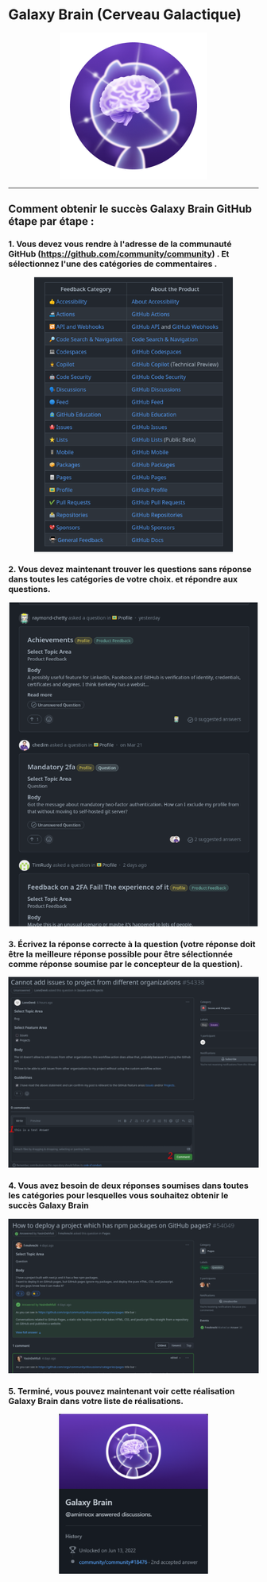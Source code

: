 # Galaxy Brain (Cerveau Galactique)

<div align="center"  >

<img width="296" src="../badges/GalaxyBrain.png" alt="QuickDraw-Pin">
</div>

<hr>

## Comment obtenir le succès Galaxy Brain GitHub étape par étape :

### 1. Vous devez vous rendre à l'adresse de la communauté GitHub (https://github.com/community/community) . Et sélectionnez l'une des catégories de commentaires .

<div align="center">
<img width="400" src="../img/galaxy-brain/galaxy-step1.png" alt="galaxy-brain-step1.png">
</div>

### 2. Vous devez maintenant trouver les questions sans réponse dans toutes les catégories de votre choix. et répondre aux questions.

<div align="center">
<img width="500" src="../img/galaxy-brain/galaxy-step2.png" alt="galaxy-brain-step2.png">
</div>

### 3. Écrivez la réponse correcte à la question (votre réponse doit être la meilleure réponse possible pour être sélectionnée comme réponse soumise par le concepteur de la question).

<div align="center">
<img width="700" src="../img/galaxy-brain/galaxy-step3.png" alt="galaxy-brain-step3.png">
</div>



### 4. Vous avez besoin de deux réponses soumises dans toutes les catégories pour lesquelles vous souhaitez obtenir le succès Galaxy Brain

<div align="center">
<img width="700" src="../img/galaxy-brain/galaxy-step4.png" alt="galaxy-brain-step4.png">
</div>

### 5. Terminé, vous pouvez maintenant voir cette réalisation Galaxy Brain dans votre liste de réalisations.

<div align="center">
<img width="300" src="../img/galaxy-brain/galaxy-step5.png" alt="galaxy-brain-finish.png">
</div>